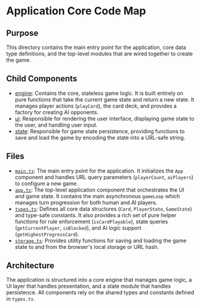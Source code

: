 # Application Core Code Map

## Purpose

This directory contains the main entry point for the application, core data type definitions, and the top-level modules that are wired together to create the game.

## Child Components

- [engine](./engine/codemap.md): Contains the core, stateless game logic. It is built entirely on pure functions that take the current game state and return a new state. It manages player actions (`playCard`), the card deck, and provides a factory for creating AI opponents.
- [ui](./ui/codemap.md): Responsible for rendering the user interface, displaying game state to the user, and handling user input.
- [state](./state/codemap.md): Responsible for game state persistence, providing functions to save and load the game by encoding the state into a URL-safe string.

## Files

- [`main.ts`](../../src/main.ts): The main entry point for the application. It initializes the `App` component and handles URL query parameters (`playerCount`, `aiPlayers`) to configure a new game.
- [`app.ts`](../../src/app.ts): The top-level application component that orchestrates the UI and game state. It contains the main asynchronous `gameLoop` which manages turn progression for both human and AI players.
- [`types.ts`](../../src/types.ts): Defines all core data structures (`Card`, `PlayerState`, `GameState`) and type-safe constants. It also provides a rich set of pure helper functions for rule enforcement (`isCardPlayable`), state queries (`getCurrentPlayer`, `isBlocked`), and AI logic support (`getHighestProgressCard`).
- [`storage.ts`](../../src/storage.ts): Provides utility functions for saving and loading the game state to and from the browser's local storage or URL hash.

## Architecture

The application is structured into a core engine that manages game logic, a UI layer that handles presentation, and a state module that handles persistence. All components rely on the shared types and constants defined in `types.ts`. 